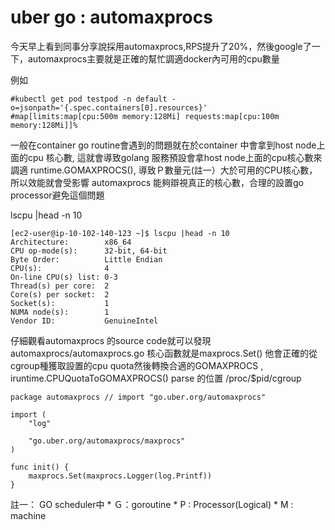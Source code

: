 # uber go : automaxprocs
今天早上看到同事分享說採用automaxprocs,RPS提升了20%，然後google了一下，automaxprocs主要就是正確的幫忙調適docker內可用的cpu數量

例如
```
#kubectl get pod testpod -n default -o=jsonpath='{.spec.containers[0].resources}'
#map[limits:map[cpu:500m memory:128Mi] requests:map[cpu:100m memory:128Mi]]%
```
一般在container go routine會遇到的問題就在於container 中會拿到host node上面的cpu 核心數, 這就會導致golang 服務預設會拿host node上面的cpu核心數來調適 runtime.GOMAXPROCS(), 導致Ｐ數量元(註一）大於可用的CPU核心數，所以效能就會受影響
automaxprocs 能夠辯視真正的核心數，合理的設置go processor避免這個問題

lscpu |head -n 10

```
[ec2-user@ip-10-102-140-123 ~]$ lscpu |head -n 10
Architecture:        x86_64
CPU op-mode(s):      32-bit, 64-bit
Byte Order:          Little Endian
CPU(s):              4
On-line CPU(s) list: 0-3
Thread(s) per core:  2
Core(s) per socket:  2
Socket(s):           1
NUMA node(s):        1
Vendor ID:           GenuineIntel
```


仔細觀看automaxprocs 的source code就可以發現
automaxprocs/automaxprocs.go
核心函數就是maxprocs.Set() 他會正確的從cgroup種獲取設置的cpu quota然後轉換合適的GOMAXPROCS , iruntime.CPUQuotaToGOMAXPROCS()
parse 的位置 /proc/$pid/cgroup
```
package automaxprocs // import "go.uber.org/automaxprocs"

import (
	"log"

	"go.uber.org/automaxprocs/maxprocs"
)

func init() {
	maxprocs.Set(maxprocs.Logger(log.Printf))
}
```

註一：
GO scheduler中
    * Ｇ：goroutine
    * P : Processor(Logical)
    * M : machine
